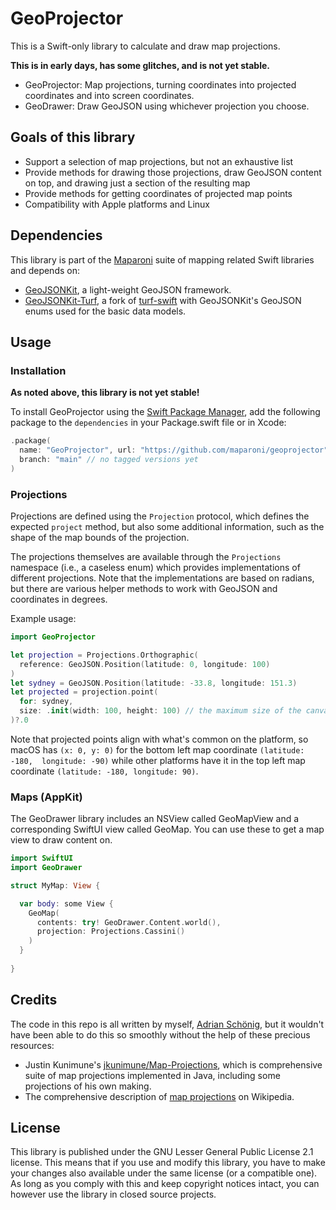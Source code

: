 # GeoProjector

This is a Swift-only library to calculate and draw map projections.

**This is in early days, has some glitches, and is not yet stable.**

- GeoProjector: Map projections, turning coordinates into projected coordinates
  and into screen coordinates.
- GeoDrawer: Draw GeoJSON using whichever projection you choose.

## Goals of this library

- Support a selection of map projections, but not an exhaustive list
- Provide methods for drawing those projections, draw GeoJSON content on top,
  and drawing just a section of the resulting map
- Provide methods for getting coordinates of projected map points
- Compatibility with Apple platforms and Linux

## Dependencies

This library is part of the [Maparoni](https://maparoni.app) suite of mapping 
related Swift libraries and depends on:

- [GeoJSONKit](https://github.com/maparoni/GeoJSONKit), a light-weight GeoJSON
  framework.
- [GeoJSONKit-Turf](https://github.com/maparoni/geojsonkit-turf), a fork of
  [turf-swift](https://github.com/mapbox/turf-swift) with GeoJSONKit's GeoJSON
  enums used for the basic data models.
  
## Usage

### Installation

**As noted above, this library is not yet stable!** 

To install GeoProjector using the [Swift Package Manager](https://swift.org/package-manager/), 
add the following package to the `dependencies` in your Package.swift file or 
in Xcode:

```swift
.package(
  name: "GeoProjector", url: "https://github.com/maparoni/geoprojector", 
  branch: "main" // no tagged versions yet 
)
```

### Projections

Projections are defined using the `Projection` protocol, which defines the
expected `project` method, but also some additional information, such as the
shape of the map bounds of the projection.

The projections themselves are available through the `Projections` namespace
(i.e., a caseless enum) which provides implementations of different projections.
Note that the implementations are based on radians, but there are various
helper methods to work with GeoJSON and coordinates in degrees.

Example usage:

```swift
import GeoProjector

let projection = Projections.Orthographic(
  reference: GeoJSON.Position(latitude: 0, longitude: 100)
)
let sydney = GeoJSON.Position(latitude: -33.8, longitude: 151.3)
let projected = projection.point(
  for: sydney, 
  size: .init(width: 100, height: 100) // the maximum size of the canvas
)?.0
```

Note that projected points align with what's common on the platform, so macOS
has `(x: 0, y: 0)` for the bottom left map coordinate `(latitude: -180, 
longitude: -90)` while other platforms have it in the top left map coordinate
`(latitude: -180, longitude: 90)`.

### Maps (AppKit)

The GeoDrawer library includes an NSView called GeoMapView and a corresponding
SwiftUI view called GeoMap. You can use these to get a map view to draw content
on.

```swift
import SwiftUI
import GeoDrawer

struct MyMap: View {

  var body: some View {
    GeoMap(
      contents: try! GeoDrawer.Content.world(),
      projection: Projections.Cassini()
    )
  }
  
}
```

## Credits

The code in this repo is all written by myself, [Adrian Schönig](https://github.com/nighthawk),
but it wouldn't have been able to do this so smoothly without the help of these
precious resources:

- Justin Kunimune's [jkunimune/Map-Projections](https://github.com/jkunimune/Map-Projections), 
  which is comprehensive suite of map projections implemented in Java, including
  some projections of his own making.
- The comprehensive description of [map projections](https://en.wikipedia.org/wiki/Map_projection)
  on Wikipedia.

## License

This library is published under the GNU Lesser General Public License 2.1 license. This means
that if you use and modify this library, you have to make your changes also available under the
same license (or a compatible one). As long as you comply with this and keep copyright notices
intact, you can however use the library in closed source projects.
